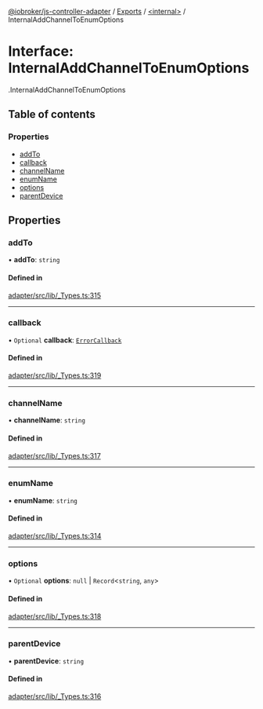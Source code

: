 [@iobroker/js-controller-adapter](../README.md) / [Exports](../modules.md) / [<internal\>](../modules/internal_.md) / InternalAddChannelToEnumOptions

# Interface: InternalAddChannelToEnumOptions

[<internal>](../modules/internal_.md).InternalAddChannelToEnumOptions

## Table of contents

### Properties

- [addTo](internal_.InternalAddChannelToEnumOptions.md#addto)
- [callback](internal_.InternalAddChannelToEnumOptions.md#callback)
- [channelName](internal_.InternalAddChannelToEnumOptions.md#channelname)
- [enumName](internal_.InternalAddChannelToEnumOptions.md#enumname)
- [options](internal_.InternalAddChannelToEnumOptions.md#options)
- [parentDevice](internal_.InternalAddChannelToEnumOptions.md#parentdevice)

## Properties

### addTo

• **addTo**: `string`

#### Defined in

[adapter/src/lib/_Types.ts:315](https://github.com/ioBroker/ioBroker.js-controller/blob/7dd079e8/packages/adapter/src/lib/_Types.ts#L315)

___

### callback

• `Optional` **callback**: [`ErrorCallback`](../modules/internal_.md#errorcallback)

#### Defined in

[adapter/src/lib/_Types.ts:319](https://github.com/ioBroker/ioBroker.js-controller/blob/7dd079e8/packages/adapter/src/lib/_Types.ts#L319)

___

### channelName

• **channelName**: `string`

#### Defined in

[adapter/src/lib/_Types.ts:317](https://github.com/ioBroker/ioBroker.js-controller/blob/7dd079e8/packages/adapter/src/lib/_Types.ts#L317)

___

### enumName

• **enumName**: `string`

#### Defined in

[adapter/src/lib/_Types.ts:314](https://github.com/ioBroker/ioBroker.js-controller/blob/7dd079e8/packages/adapter/src/lib/_Types.ts#L314)

___

### options

• `Optional` **options**: ``null`` \| `Record`<`string`, `any`\>

#### Defined in

[adapter/src/lib/_Types.ts:318](https://github.com/ioBroker/ioBroker.js-controller/blob/7dd079e8/packages/adapter/src/lib/_Types.ts#L318)

___

### parentDevice

• **parentDevice**: `string`

#### Defined in

[adapter/src/lib/_Types.ts:316](https://github.com/ioBroker/ioBroker.js-controller/blob/7dd079e8/packages/adapter/src/lib/_Types.ts#L316)

